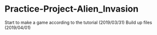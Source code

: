 # Practice-Project-Alien_Invasion

Start to make a game according to the tutorial (2019/03/31)
Build up files (2019/04/01)
